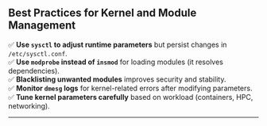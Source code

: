 
## **Best Practices for Kernel and Module Management**
✅ **Use `sysctl` to adjust runtime parameters** but persist changes in `/etc/sysctl.conf`.  
✅ **Use `modprobe` instead of `insmod`** for loading modules (it resolves dependencies).  
✅ **Blacklisting unwanted modules** improves security and stability.  
✅ **Monitor `dmesg` logs** for kernel-related errors after modifying parameters.  
✅ **Tune kernel parameters carefully** based on workload (containers, HPC, networking).  

---
